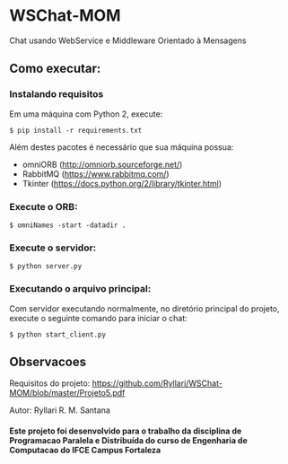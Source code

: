 # WSChat-MOM
Chat usando WebService e Middleware Orientado à Mensagens


## Como executar:

### Instalando requisitos
Em uma máquina com Python 2, execute:
```
$ pip install -r requirements.txt
```
Além destes pacotes é necessário que sua máquina possua:
* omniORB (http://omniorb.sourceforge.net/)
* RabbitMQ (https://www.rabbitmq.com/)
* Tkinter (https://docs.python.org/2/library/tkinter.html)

### Execute o ORB:

```
$ omniNames -start -datadir .
```

### Execute o servidor:
```
$ python server.py
```


### Executando o arquivo principal:
Com  servidor executando normalmente, no diretório principal do projeto, execute o seguinte comando para iniciar o chat:
```
$ python start_client.py
```


## Observacoes
Requisitos do projeto: https://github.com/Ryllari/WSChat-MOM/blob/master/Projeto5.pdf

Autor: Ryllari R. M. Santana

#### Este projeto foi desenvolvido para o trabalho da disciplina de Programacao Paralela e Distribuída do curso de Engenharia de Computacao do IFCE Campus Fortaleza